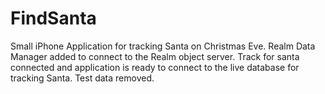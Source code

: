# FindSanta
Small iPhone Application for tracking Santa on Christmas Eve. 
Realm Data Manager added to connect to the Realm object server. 
Track for santa connected and application is ready to connect to the live database for tracking Santa.
Test data removed.
